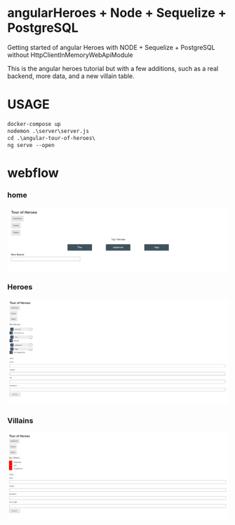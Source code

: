 # angularHeroes + Node + Sequelize + PostgreSQL
Getting started of angular Heroes with NODE + Sequelize + PostgreSQL without HttpClientInMemoryWebApiModule 

This is the angular heroes tutorial but with a few additions, such as a real backend, more data, and a new villain table.

# USAGE

```shell
docker-compose up
nodemon .\server\server.js
cd .\angular-tour-of-heroes\
ng serve --open
```
# webflow
### home
![Home](https://github.com/InigoRomero/angularHeroes/blob/main/captures/home.PNG)
### Heroes
![heroes](https://github.com/InigoRomero/angularHeroes/blob/main/captures/Heroes.PNG)
### Villains
![villain](https://github.com/InigoRomero/angularHeroes/blob/main/captures/villain.PNG)

